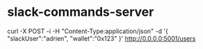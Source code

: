 # slack-commands-server

curl -X POST -i -H "Content-Type:application/json" -d '{ "slackUser":"adrien", "wallet":"0x123" }' http://0.0.0.0:5001/users
